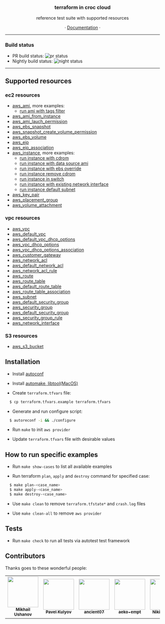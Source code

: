 <h3 align="center">terraform in croc cloud</h3>
<p align="center">reference test suite with supported resources</p>
<p align="center">&#183; <a href="http://docs.website.cloud.croc.ru/ru/api/tools/terraform.html">Documentation</a> &#183;</p>

---

### Build status

- PR build status: ![pr status](https://buildbot.superdevops.xyz/badges/pr-checker.svg)
- Nightly build status: ![night status](https://buildbot.superdevops.xyz/badges/runtests.svg)

---

## Supported resources

### ec2 resources

- [aws_ami](cases/aws_ami/README.rst), more examples:
  - [run ami with tags filter](cases/aws_ami/run_ami_with_tags_filter/README.rst)
- [aws_ami_from_instance](cases/aws_ami_from_instance/README.rst)
- [aws_ami_lauch_permission](cases/aws_ami_launch_permission/README.rst)
- [aws_ebs_snapshot](cases/aws_ebs_snapshot/README.rst)
- [aws_snapshot_create_volume_permission](cases/aws_snapshot_create_volume_permission/README.rst)
- [aws_ebs_volume](cases/aws_ebs_volume/README.rst)
- [aws_eip](cases/aws_eip/README.rst)
- [aws_eip_association](cases/aws_eip_association/README.rst)
- [aws_instance](cases/aws_instance/README.rst), more examples:
  - [run instance with cdrom](cases/aws_instance/run_instance_with_cdrom/README.rst)
  - [run instance with data source ami](cases/aws_instance/run_instance_with_data_source_ami/README.rst)
  - [run instance with ebs override](cases/aws_instance/run_instance_with_ebs_override/README.rst)
  - [run instance remove cdrom](cases/aws_instance/run_instances_remove_cdrom/README.rst)
  - [run instance in switch](cases/aws_instance/run_instance_in_switch/README.rst)
  - [run instance with existing network interface](cases/aws_instance/run_instance_with_existing_network_interface/README.rst)
  - [run instance default subnet](cases/aws_instance/run_instance_default_subnet/README.rst)
- [aws_key_pair](cases/aws_key_pair/README.rst)
- [aws_placement_group](cases/aws_placement_group/README.rst)
- [aws_volume_attachment](cases/aws_volume_attachment/README.rst)

### vpc resources

- [aws_vpc](cases/aws_vpc/README.rst)
- [aws_default_vpc](cases/aws_default_vpc/README.rst)
- [aws_default_vpc_dhcp_options](cases/aws_default_vpc/README.rst)
- [aws_vpc_dhcp_options](cases/aws_vpc_dhcp_options/README.rst)
- [aws_vpc_dhcp_options_association](cases/aws_vpc_dhcp_options_association/README.rst)
- [aws_customer_gateway](cases/aws_customer_gateway/README.rst)
- [aws_network_acl](cases/aws_network_acl/README.rst)
- [aws_default_network_acl](cases/aws_default_network_acl/README.rst)
- [aws_network_acl_rule](cases/aws_network_acl_rule/README.rst)
- [aws_route](cases/aws_route/README.rst)
- [aws_route_table](cases/aws_route_table/README.rst)
- [aws_default_route_table](cases/aws_default_route_table/README.rst)
- [aws_route_table_association](cases/aws_route_table_association/README.rst)
- [aws_subnet](cases/aws_subnet/README.rst)
- [aws_default_security_group](cases/aws_default_security_group/README.rst)
- [aws_security_group](cases/aws_security_group/README.rst)
- [aws_default_security_group](cases/aws_default_security_group/README.rst)
- [aws_security_group_rule](cases/aws_security_group_rule/README.rst)
- [aws_network_interface](cases/aws_network_interface/README.rst)

### S3 resources

- [aws_s3_bucket](cases/aws_s3_bucket/README.rst)

## Installation

- Install [autoconf](https://www.gnu.org/software/autoconf/#downloading)

- Install [automake, libtool(MacOS)](https://superuser.com/questions/383580/how-to-install-autoconf-automake-and-related-tools-on-mac-os-x-from-source)

- Create `terraform.tfvars` file:

```sh
  $ cp terraform.tfvars.example terraform.tfvars
```

- Generate and run configure script:

```sh
  $ autoreconf -i && ./configure
```

- Run `make` to init `aws provider`

- Update `terraform.tfvars` file with desirable values

## How to run specific examples

- Run `make show-cases` to list all available examples

- Run terraform `plan`, `apply` and `destroy` command for specified case:

```sh
  $ make plan-<case_name>
  $ make apply-<case_name>
  $ make destroy-<case_name>
```

- Use `make clean` to remove `terraform.tfstate*` and `crash.log` files

- Use `make clean-all` to remove `aws provider`

## Tests

- Run `make check` to run all tests via autotest test framework

## Contributors

Thanks goes to these wonderful people:

<!-- ALL-CONTRIBUTORS-LIST:START - Do not remove or modify this section -->
<!-- prettier-ignore-start -->
<!-- markdownlint-disable -->
<table>
  <tr>
  <td align="center"><a href="https://github.com/gmmephisto"><img src="https://avatars2.githubusercontent.com/u/1840423?v=4" width="100px;" alt=""/><br /><sub><b>Mikhail Ushanov</b></sub></a><br />
  <td align="center"><a href="https://github.com/pkulev"><img src="https://avatars2.githubusercontent.com/u/1115916?v=4" width="100px;" alt=""/><br /><sub><b>Pavel Kulyov</b></sub></a><br />
  <td align="center"><a href="https://github.com/ancient07"><img src="https://avatars0.githubusercontent.com/u/47169025?v=4" width="100px;" alt=""/><br /><sub><b>ancient07</b></sub></a><br />
  <td align="center"><a href="https://github.com/aeko-empt"><img src="https://avatars1.githubusercontent.com/u/61469017?v=4" width="100px;" alt=""/><br /><sub><b>aeko-empt</b></sub></a><br />
  <td align="center"><a href="https://github.com/Ubun1"><img src="https://avatars1.githubusercontent.com/u/13261595?v=4" width="100px;" alt=""/><br /><sub><b>Nikita Kretov</b></sub></a><br />
  </tr>
</table>
